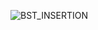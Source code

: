 
![BST_INSERTION](https://user-images.githubusercontent.com/65309085/161443751-e286964a-d675-4f17-9ec9-e2cd1529e079.png)
